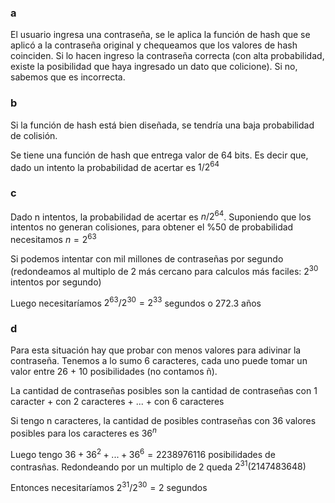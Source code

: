 ### a 

El usuario ingresa una contraseña, se le aplica la función de hash que se aplicó a la contraseña original y chequeamos que los valores de hash coinciden. Si lo hacen ingreso la contraseña correcta (con alta probabilidad, existe la posibilidad que haya ingresado un dato que colicione). Si no, sabemos que es incorrecta.

### b

Si la función de hash está bien diseñada, se tendría una baja probabilidad de colisión.

Se tiene una función de hash que entrega valor de 64 bits. Es decir que, dado un intento la probabilidad de acertar es $1 / 2^{64}$

### c

Dado n intentos, la probabilidad de acertar es $n / 2^{64}$. Suponiendo que los intentos no generan colisiones, para obtener el %50 de probabilidad necesitamos $n = 2^{63}$

Si podemos intentar con mil millones de contraseñas por segundo (redondeamos al multiplo de 2 más cercano para calculos más faciles: $2^30$ intentos por segundo)

Luego necesitaríamos $2^{63} / 2^{30} = 2^{33}$ segundos o $272.3$ años

### d

Para esta situación hay que probar con menos valores para adivinar la contraseña. Tenemos a lo sumo 6 caracteres, cada uno puede tomar un valor entre 26 + 10 posibilidades (no contamos ñ). 

La cantidad de contraseñas posibles son la cantidad de contraseñas con 1 caracter + con 2 caracteres + ... + con 6 caracteres

Si tengo n caracteres, la cantidad de posibles contraseñas con 36 valores posibles para los caracteres es $36^n$

Luego tengo $36 + 36^2 + ... + 36^6 = 2238976116$ posibilidades de contrasñas. Redondeando por un multiplo de 2 queda $2^{31} (2147483648)$

Entonces necesitaríamos $2^{31} / 2^{30} = 2$ segundos